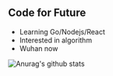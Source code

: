 ## Code for Future 

- Learning Go/Nodejs/React
- Interested in algorithm
- Wuhan now

![Anurag's github stats](https://github-readme-stats.vercel.app/api/top-langs/?username=Kininaru&hide=html,css&layout=compact&show_icons=true&hide_border=true)

